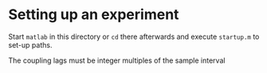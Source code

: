 # Setting up an experiment

Start `matlab` in this directory or `cd` there afterwards and execute `startup.m` to set-up paths.

The coupling lags must be integer multiples of the sample interval
